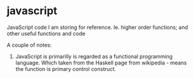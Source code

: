 javascript
==========

JavaScript code I am storing for reference. Ie. higher order functions; and other useful functions and code

A couple of notes: 

1. JavaScript is primarilly is regarded as a functional programming language. Which taken from the Haskell page from wikipedia - means the function is primary control construct.
